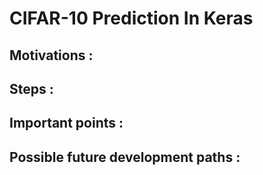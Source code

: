 # CIFAR-10 Prediction In Keras

## Motivations :

## Steps :

## Important points :

## Possible future development paths :

